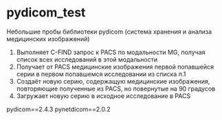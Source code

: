 # pydicom_test
Небольшие пробы библиотеки pydicom (система хранения и анализа медицинских изображений)

1. Выполняет C-FIND запрос к PACS по модальности MG, получая список всех исследований в этой модальности
2. Получает от PACS медицинские изображения первой попавшейся серии в первом попавшемся исследовании из списка п.1
3. Создаёт новую серию, содержащую медицинские изображения, повторяющие полученные из PACS, но повернутые на 90 градусов
4. Загружает новую серию в исходное исследование в PACS


pydicom==2.4.3
pynetdicom==2.0.2
